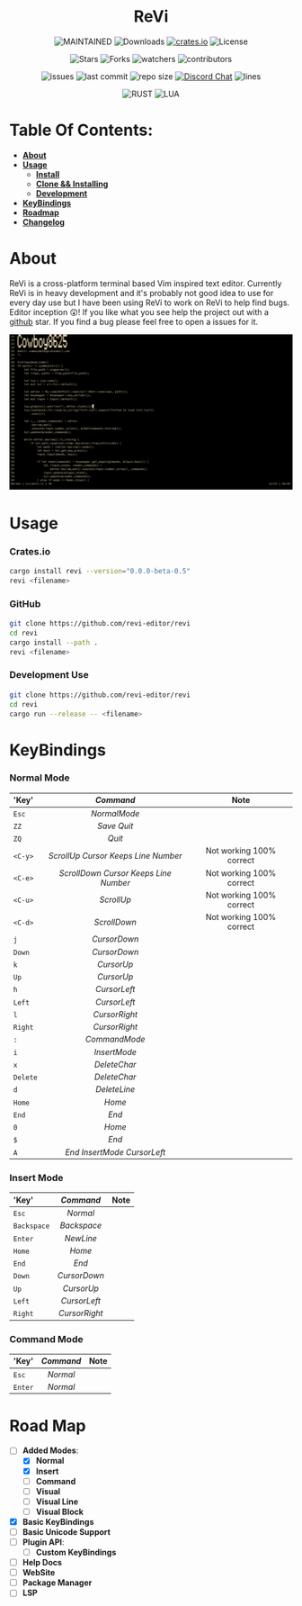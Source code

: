<h1 align="center"> ReVi </h1>
<p align="center">
  <a><img alt="MAINTAINED" src="https://img.shields.io/badge/Maintained%3F-yes-green.svg"></a>
  <a><img alt="Downloads" src="https://img.shields.io/crates/d/revi"></a>
  <a href="https://crates.io/crates/revi"><img alt="crates.io" src="https://img.shields.io/crates/v/revi.svg"></a>
  <a><img alt="License" src="https://img.shields.io/badge/License-MIT-blue.svg"></a>
</p>
<p align="center">
  <a><img alt="Stars" src="https://img.shields.io/github/stars/revi-editor/revi?style=social"></a>
  <a><img alt="Forks" src="https://img.shields.io/github/forks/revi-editor/revi?style=social"></a>
  <a><img alt="watchers" src="https://img.shields.io/github/watchers/revi-editor/revi?style=social"></a>
  <a><img alt="contributors" src="https://img.shields.io/github/contributors/revi-editor/revi"></a>
</p>
<p align="center">
  <a><img alt="issues" src="https://img.shields.io/github/issues/revi-editor/revi"></a>
  <a><img alt="last commit" src="https://img.shields.io/github/last-commit/revi-editor/revi"></a>
  <a><img alt="repo size" src="https://img.shields.io/github/repo-size/revi-editor/revi"></a> <a href="https://discord.gg/KwnGX8P"><img alt="Discord Chat" src="https://img.shields.io/discord/509849754155614230"></a>
  <a><img alt="lines" src="https://img.shields.io/tokei/lines/github/revi-editor/revi"></a>
</p>
<p align="center">
  <a><img alt="RUST" src="https://img.shields.io/badge/Rust-000000?style=for-the-badge&logo=rust&logoColor=white"></a>
  <a><img alt="LUA" src="https://img.shields.io/badge/Lua-2C2D72?style=for-the-badge&logo=lua&logoColor=white"></a>
</p>

# Table Of Contents:

  - [**About**](#about)
  - [**Usage**](#usage)
    - [**Install**](#cratesio)
    - [**Clone && Installing**](#github)
    - [**Development**](#development-use)
  - [**KeyBindings**](#keybindings)
  - [**Roadmap**](#road-map)
  - [**Changelog**](./CHANGELOG.md)

# About

ReVi is a cross-platform terminal based Vim inspired text editor.
Currently ReVi is in heavy development and it's probably not good idea to use for every day use
but I have been using ReVi to work on ReVi to help find bugs. Editor inception 😲!
If you like what you see help the project out with a [github](https://github.com/revi-editor/revi) star.
If you find a bug please feel free to open a issues for it.

<p align="center">
  <a><img alt="Image" src="./snapshots/line_numbers.png"></a>
</p>


# Usage

### **Crates.io**
```sh
cargo install revi --version="0.0.0-beta-0.5"
revi <filename>
```
### **GitHub**
```sh
git clone https://github.com/revi-editor/revi
cd revi
cargo install --path .
revi <filename>
```

### **Development Use**
```sh
git clone https://github.com/revi-editor/revi
cd revi
cargo run --release -- <filename>
```

# KeyBindings

### **Normal Mode**

|'Key'|*Command*|Note
|:---|:---:|:---:
`Esc`|*NormalMode*|
`ZZ`|*Save Quit*|
`ZQ`|*Quit*|
`<C-y>`|*ScrollUp Cursor Keeps Line Number*|Not working 100% correct
`<C-e>`|*ScrollDown Cursor Keeps Line Number*|Not working 100% correct
`<C-u>`|*ScrollUp*|Not working 100% correct
`<C-d>`|*ScrollDown*|Not working 100% correct
`j`|*CursorDown*|
`Down`|*CursorDown*|
`k`|*CursorUp*|
`Up`|*CursorUp*|
`h`|*CursorLeft*|
`Left`|*CursorLeft*|
`l`|*CursorRight*|
`Right`|*CursorRight*|
`:`|*CommandMode*|
`i`|*InsertMode*|
`x`|*DeleteChar*|
`Delete`|*DeleteChar*|
`d`|*DeleteLine*|
`Home`|*Home*|
`End`|*End*|
`0`|*Home*|
`$`|*End*|
`A`|*End InsertMode CursorLeft*|

### **Insert Mode**

|'Key'|*Command*|Note
|:---|:---:|:---:
`Esc`|*Normal*|
`Backspace`|*Backspace*|
`Enter`|*NewLine*|
`Home`|*Home*|
`End`|*End*|
`Down`|*CursorDown*|
`Up`|*CursorUp*|
`Left`|*CursorLeft*|
`Right`|*CursorRight*|

### **Command Mode**

|'Key'|*Command*|Note
|:---|:---:|:---:
`Esc`|*Normal*|
`Enter`|*Normal*|

# Road Map

- [ ] **Added Modes**:
  - [X] **Normal**
  - [X] **Insert**
  - [ ] **Command**
  - [ ] **Visual**
  - [ ] **Visual Line**
  - [ ] **Visual Block**
- [X] **Basic KeyBindings**
- [ ] **Basic Unicode Support**
- [ ] **Plugin API**:
  - [ ] **Custom KeyBindings**
- [ ] **Help Docs**
- [ ] **WebSite**
- [ ] **Package Manager**
- [ ] **LSP**
